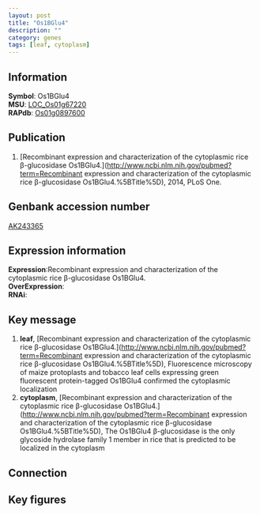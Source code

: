 ```yaml
---
layout: post
title: "Os1BGlu4"
description: ""
category: genes
tags: [leaf, cytoplasm]
---
```


## Information
__Symbol__: Os1BGlu4  
__MSU__: [LOC_Os01g67220](http://rice.plantbiology.msu.edu/cgi-bin/ORF_infopage.cgi?orf=LOC_Os01g67220)  
__RAPdb__: [Os01g0897600](http://rapdb.dna.affrc.go.jp/viewer/gbrowse_details/irgsp1?name=Os01g0897600)  

## Publication
1. [Recombinant expression and characterization of the cytoplasmic rice β-glucosidase Os1BGlu4.](http://www.ncbi.nlm.nih.gov/pubmed?term=Recombinant expression and characterization of the cytoplasmic rice β-glucosidase Os1BGlu4.%5BTitle%5D), 2014, PLoS One.

## Genbank accession number
[AK243365](http://www.ncbi.nlm.nih.gov/nuccore/AK243365)  

## Expression information
__Expression__:Recombinant expression and characterization of the cytoplasmic rice β-glucosidase Os1BGlu4.  
__OverExpression__:  
__RNAi__:  

## Key message
1. __leaf__, [Recombinant expression and characterization of the cytoplasmic rice β-glucosidase Os1BGlu4.](http://www.ncbi.nlm.nih.gov/pubmed?term=Recombinant expression and characterization of the cytoplasmic rice β-glucosidase Os1BGlu4.%5BTitle%5D),  Fluorescence microscopy of maize protoplasts and tobacco leaf cells expressing green fluorescent protein-tagged Os1BGlu4 confirmed the cytoplasmic localization
2. __cytoplasm__, [Recombinant expression and characterization of the cytoplasmic rice β-glucosidase Os1BGlu4.](http://www.ncbi.nlm.nih.gov/pubmed?term=Recombinant expression and characterization of the cytoplasmic rice β-glucosidase Os1BGlu4.%5BTitle%5D), The Os1BGlu4 β-glucosidase is the only glycoside hydrolase family 1 member in rice that is predicted to be localized in the cytoplasm

## Connection

## Key figures



